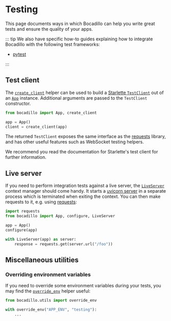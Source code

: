 # Testing

This page documents ways in which Bocadillo can help you write great tests and ensure the quality of your apps.

::: tip
We also have specific how-to guides explaining how to integrate Bocadillo with the following test frameworks:

- [pytest](/how-to/test-pytest.md)

:::

## Test client

The [`create_client`](/api/testing.md#create-client) helper can be used to build a [Starlette `TestClient`](https://www.starlette.io/testclient/) out of an [`App`](/api/applications.md#App) instance. Additional arguments are passed to the `TestClient` constructor.

[requests]: http://docs.python-requests.org/en/master/

```python
from bocadillo import App, create_client

app = App()
client = create_client(app)
```

The returned `TestClient` exposes the same interface as the [requests] library, and has other useful features such as WebSocket testing helpers.

We recommend you read the documentation for Starlette's test client for further information.

## Live server

If you need to perform integration tests against a live server, the [`LiveServer`](/api/testing.md#liveserver) context manager should come handy. It starts a [uvicorn server](/guides/architecture/app.md#serving-and-application) in a separate process which is terminated when exiting the context. You can then make requests to it, e.g. using [requests]:

```python
import requests
from bocadillo import App, configure, LiveServer

app = App()
configure(app)

with LiveServer(app) as server:
    response = requests.get(server.url("/foo"))
```

## Miscellaneous utilities

### Overriding environment variables

If you need to override some environment variables during your tests, you may find the [`override_env`](/api/utils.md#override-env) helper useful:

```python
from bocadillo.utils import override_env

with override_env("APP_ENV", "testing"):
    ...
```
